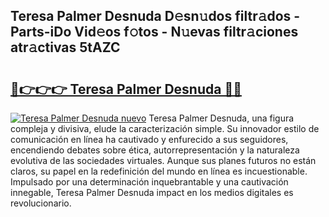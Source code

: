 ## Teresa Palmer Desnuda D𝚎sn𝚞dos filtr𝚊dos - Parts-iDo Vid𝚎os f𝚘tos - N𝚞evas filtr𝚊ciones atr𝚊ctivas 5tAZC

# <h2><a href="http://mb2w0c.tromn.icu/?c=Teresa+Palmer+Desnuda">🔗👉👉👉 Teresa Palmer Desnuda 🔗🔗</a></h2>

[![Teresa Palmer Desnuda nuevo](https://i.imgur.com/pEAQMta.gif)](http://mb2w0c.tromn.icu/?c=Teresa+Palmer+Desnuda)
Teresa Palmer Desnuda, una figura compleja y divisiva, elude la caracterización simple. Su innovador estilo de comunicación en línea ha cautivado y enfurecido a sus seguidores, encendiendo debates sobre ética, autorrepresentación y la naturaleza evolutiva de las sociedades virtuales. Aunque sus planes futuros no están claros, su papel en la redefinición del mundo en línea es incuestionable. Impulsado por una determinación inquebrantable y una cautivación innegable, Teresa Palmer Desnuda impact en los medios digitales es revolucionario.
